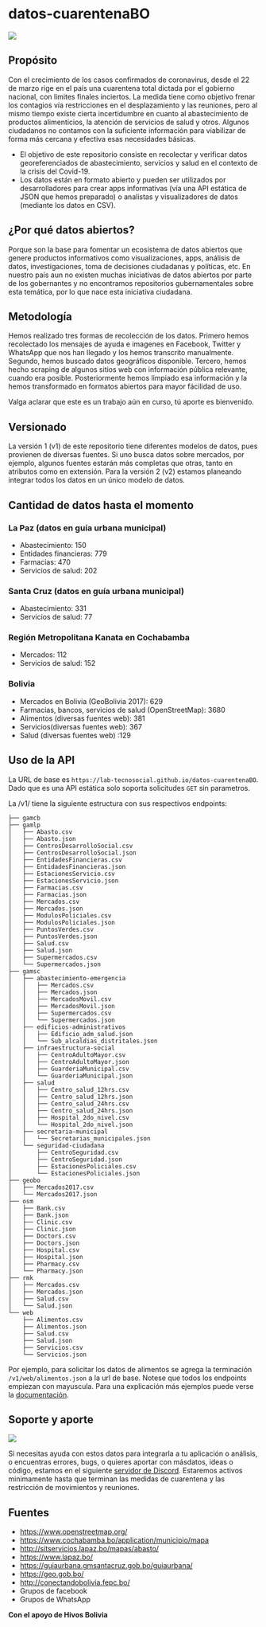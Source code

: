 # datos-cuarentenaBO

![](https://lab-tecnosocial.github.io/datos-cuarentenaBO/img/afiche.png)

## Propósito 

Con el crecimiento de los casos confirmados de coronavirus, desde el 22 de marzo rige en el país una cuarentena total dictada por el gobierno nacional, con limites finales inciertos. La medida tiene como objetivo frenar los contagios vía restricciones en el desplazamiento y las reuniones, pero al mismo tiempo existe cierta incertidumbre en cuanto al abastecimiento de productos alimenticios, la atención de servicios de salud y otros. Algunos ciudadanos no contamos con la suficiente información para viabilizar de forma más cercana y efectiva esas necesidades básicas. 

 * El objetivo de este repositorio consiste en recolectar y verificar datos georeferenciados de abastecimiento, servicios y salud en el contexto de la crisis del Covid-19.
 * Los datos están en formato abierto y pueden ser utilizados por desarrolladores para crear apps informativas (vía una API estática de JSON que hemos preparado) o analistas y visualizadores de datos (mediante los datos en CSV).
 
## ¿Por qué datos abiertos?

Porque son la base para fomentar un ecosistema de datos abiertos que genere productos informativos como visualizaciones, apps, análisis de datos, investigaciones, toma de decisiones ciudadanas y políticas, etc. En nuestro país aun no existen muchas iniciativas de datos abiertos por parte de los gobernantes y no encontramos repositorios gubernamentales sobre esta temática, por lo que nace esta iniciativa ciudadana. 

## Metodología

Hemos realizado tres formas de recolección de los datos. Primero hemos recolectado los mensajes de ayuda e imagenes en Facebook, Twitter y WhatsApp que nos han llegado y los hemos transcrito manualmente. Segundo, hemos buscado datos geográficos disponible. Tercero, hemos hecho scraping de algunos sitios web con información pública relevante, cuando era posible. Posteriormente hemos limpiado esa información y la hemos transformado en formatos abiertos para mayor fácilidad de uso.

Valga aclarar que este es un trabajo aún en curso, tú aporte es bienvenido.

## Versionado

La versión 1 (v1) de este repositorio tiene diferentes modelos de datos, pues provienen de diversas fuentes. Si uno busca datos sobre mercados, por ejemplo, algunos fuentes estarán más completas que otras, tanto en atributos como en extensión. Para la versión 2 (v2) estamos planeando integrar todos los datos en un único modelo de datos. 

## Cantidad de datos hasta el momento

### La Paz (datos en guía urbana municipal)

 * Abastecimiento: 150
 * Entidades financieras: 779
 * Farmacias: 470
 * Servicios de salud: 202

### Santa Cruz (datos en guía urbana municipal)

 * Abastecimiento: 331
 * Servicios de salud: 77
 
### Región Metropolitana Kanata en Cochabamba
 * Mercados: 112
 * Servicios de salud: 152
 
### Bolivia
 * Mercados en Bolivia (GeoBolivia 2017): 629
 * Farmacias, bancos, servicios de salud (OpenStreetMap): 3680
 * Alimentos (diversas fuentes web): 381
 * Servicios(diversas fuentes web): 367
 * Salud (diversas fuentes web) :129



## Uso de la API 

La URL de base es `https://lab-tecnosocial.github.io/datos-cuarentenaBO`. Dado que es una API estática solo soporta solicitudes `GET` sin parametros.

La /v1/ tiene la siguiente estructura con sus respectivos endpoints:

```
├── gamcb
├── gamlp
│   ├── Abasto.csv
│   ├── Abasto.json
│   ├── CentrosDesarrolloSocial.csv
│   ├── CentrosDesarrolloSocial.json
│   ├── EntidadesFinancieras.csv
│   ├── EntidadesFinancieras.json
│   ├── EstacionesServicio.csv
│   ├── EstacionesServicio.json
│   ├── Farmacias.csv
│   ├── Farmacias.json
│   ├── Mercados.csv
│   ├── Mercados.json
│   ├── ModulosPoliciales.csv
│   ├── ModulosPoliciales.json
│   ├── PuntosVerdes.csv
│   ├── PuntosVerdes.json
│   ├── Salud.csv
│   ├── Salud.json
│   ├── Supermercados.csv
│   └── Supermercados.json
├── gamsc
│   ├── abastecimiento-emergencia
│   │   ├── Mercados.csv
│   │   ├── Mercados.json
│   │   ├── MercadosMovil.csv
│   │   ├── MercadosMovil.json
│   │   ├── Supermercados.csv
│   │   └── Supermercados.json
│   ├── edificios-administrativos
│   │   ├── Edificio_adm_salud.json
│   │   └── Sub_alcaldias_distritales.json
│   ├── infraestructura-social
│   │   ├── CentroAdultoMayor.csv
│   │   ├── CentroAdultoMayor.json
│   │   ├── GuarderiaMunicipal.csv
│   │   └── GuarderiaMunicipal.json
│   ├── salud
│   │   ├── Centro_salud_12hrs.csv
│   │   ├── Centro_salud_12hrs.json
│   │   ├── Centro_salud_24hrs.csv
│   │   ├── Centro_salud_24hrs.json
│   │   ├── Hospital_2do_nivel.csv
│   │   └── Hospital_2do_nivel.json
│   ├── secretaria-municipal
│   │   └── Secretarias_municipales.json
│   └── seguridad-ciudadana
│       ├── CentroSeguridad.csv
│       ├── CentroSeguridad.json
│       ├── EstacionesPoliciales.csv
│       └── EstacionesPoliciales.json
├── geobo
│   ├── Mercados2017.csv
│   └── Mercados2017.json
├── osm
│   ├── Bank.csv
│   ├── Bank.json
│   ├── Clinic.csv
│   ├── Clinic.json
│   ├── Doctors.csv
│   ├── Doctors.json
│   ├── Hospital.csv
│   ├── Hospital.json
│   ├── Pharmacy.csv
│   └── Pharmacy.json
├── rmk
│   ├── Mercados.csv
│   ├── Mercados.json
│   ├── Salud.csv
│   └── Salud.json
└── web
    ├── Alimentos.csv
    ├── Alimentos.json
    ├── Salud.csv
    ├── Salud.json
    ├── Servicios.csv
    └── Servicios.json
```

Por ejemplo, para solicitar los datos de alimentos se agrega la terminación `/v1/web/alimentos.json` a la url de base. Notese que todos los endpoints empiezan con mayuscula. Para una explicación más ejemplos puede verse la [documentación](https://lab-tecnosocial.github.io/datos-cuarentenaBO/docs-v1.html). 

## Soporte y aporte

![](https://lab-tecnosocial.github.io/datos-cuarentenaBO/img/discord.png)

Si necesitas ayuda con estos datos para integrarla a tu aplicación o análisis, o encuentras errores, bugs, o quieres aportar con másdatos, ideas o código, estamos en el siguiente [servidor de Discord](https://discord.gg/ahQntDk). Estaremos activos minimamente hasta que terminan las medidas de cuarentena y las restricción de movimientos y reuniones. 


## Fuentes

* https://www.openstreetmap.org/
* https://www.cochabamba.bo/application/municipio/mapa
* http://sitservicios.lapaz.bo/mapas/abasto/
* https://www.lapaz.bo/
* https://guiaurbana.gmsantacruz.gob.bo/guiaurbana/
* https://geo.gob.bo/
* http://conectandobolivia.fepc.bo/
* Grupos de facebook
* Grupos de WhatsApp

**Con el apoyo de Hivos Bolivia**

